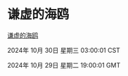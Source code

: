 # 谦虚的海鸥
[谦虚的海鸥](http://219.139.197.74:56308/qxdho/course/base/hotlink/index.php)

2024年 10月 30日 星期三 03:00:01 CST

2024年 10月 29日 星期二 19:00:01 GMT

